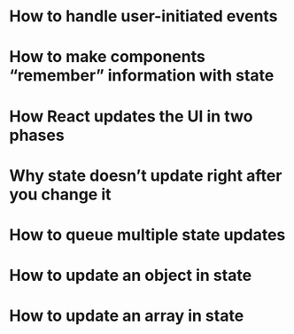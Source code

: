 # How to handle user-initiated events
# How to make components “remember” information with state
# How React updates the UI in two phases
# Why state doesn’t update right after you change it
# How to queue multiple state updates
# How to update an object in state
# How to update an array in state